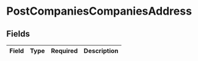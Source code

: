 # PostCompaniesCompaniesAddress


## Fields

| Field       | Type        | Required    | Description |
| ----------- | ----------- | ----------- | ----------- |